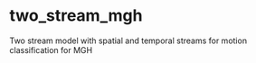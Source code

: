 # two_stream_mgh
Two stream model with spatial and temporal streams for motion classification for MGH
